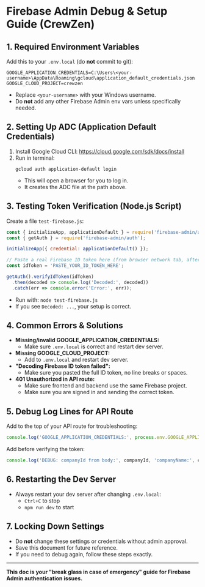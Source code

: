 # Firebase Admin Debug & Setup Guide (CrewZen)

## 1. Required Environment Variables

Add this to your `.env.local` (do **not** commit to git):
```
GOOGLE_APPLICATION_CREDENTIALS=C:\Users\<your-username>\AppData\Roaming\gcloud\application_default_credentials.json
GOOGLE_CLOUD_PROJECT=crewzen
```
- Replace `<your-username>` with your Windows username.
- Do **not** add any other Firebase Admin env vars unless specifically needed.

## 2. Setting Up ADC (Application Default Credentials)

1. Install Google Cloud CLI: https://cloud.google.com/sdk/docs/install
2. Run in terminal:
   ```
   gcloud auth application-default login
   ```
   - This will open a browser for you to log in.
   - It creates the ADC file at the path above.

## 3. Testing Token Verification (Node.js Script)

Create a file `test-firebase.js`:
```js
const { initializeApp, applicationDefault } = require('firebase-admin/app');
const { getAuth } = require('firebase-admin/auth');

initializeApp({ credential: applicationDefault() });

// Paste a real Firebase ID token here (from browser network tab, after 'Bearer ')
const idToken = 'PASTE_YOUR_ID_TOKEN_HERE';

getAuth().verifyIdToken(idToken)
  .then(decoded => console.log('Decoded:', decoded))
  .catch(err => console.error('Error:', err));
```
- Run with: `node test-firebase.js`
- If you see `Decoded: ...`, your setup is correct.

## 4. Common Errors & Solutions

- **Missing/invalid GOOGLE_APPLICATION_CREDENTIALS:**
  - Make sure `.env.local` is correct and restart dev server.
- **Missing GOOGLE_CLOUD_PROJECT:**
  - Add to `.env.local` and restart dev server.
- **"Decoding Firebase ID token failed":**
  - Make sure you pasted the full ID token, no line breaks or spaces.
- **401 Unauthorized in API route:**
  - Make sure frontend and backend use the same Firebase project.
  - Make sure you are signed in and sending the correct token.

## 5. Debug Log Lines for API Route

Add to the top of your API route for troubleshooting:
```js
console.log('GOOGLE_APPLICATION_CREDENTIALS:', process.env.GOOGLE_APPLICATION_CREDENTIALS);
```
Add before verifying the token:
```js
console.log('DEBUG: companyId from body:', companyId, 'companyName:', companyName, 'decodedToken.uid:', decodedToken.uid);
```

## 6. Restarting the Dev Server

- Always restart your dev server after changing `.env.local`:
  - `Ctrl+C` to stop
  - `npm run dev` to start

## 7. Locking Down Settings

- Do **not** change these settings or credentials without admin approval.
- Save this document for future reference.
- If you need to debug again, follow these steps exactly.

---
**This doc is your "break glass in case of emergency" guide for Firebase Admin authentication issues.** 